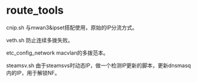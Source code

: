 # route_tools

cnip.sh
与mwan3&ipset搭配使用，原始的IP分流方式。

veth.sh
防止连续多拨失败。

etc_config_network
macvlan的多拨范本。

steamsv.sh
由于steamsvs时动态IP，做一个检测IP更新的脚本，更新dnsmasq内的IP，用于解锁NF。
